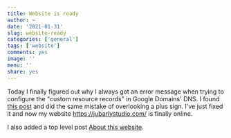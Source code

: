 ```yaml
---
title: Website is ready
author: ~
date: '2021-01-31'
slug: website-ready
categories: ['general']
tags: ['website']
comments: yes
image: ''
menu: ''
share: yes
---
```


Today I finally figured out why I always got an error message when trying to configure the "custom resource records" in Google Domains' DNS. I found [this post](https://www.thewichitacomputerguy.com/comment/1087) and did the same mistake of overlooking a plus sign. I've just fixed it and now my website https://jubarlystudio.com/ is finally online.

I also added a top level post [About this website](/about-this-website/).
